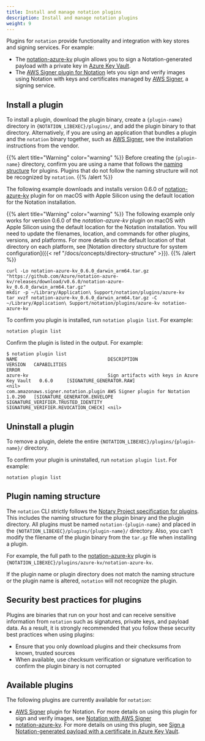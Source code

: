 ```yaml
---
title: Install and manage notation plugins
description: Install and manage notation plugins
weight: 9
---
```


Plugins for `notation` provide functionality and integration with key stores and signing services. For example:
- The [notation-azure-kv](https://github.com/Azure/notation-azure-kv) plugin allows you to sign a Notation-generated payload with a private key in [Azure Key Vault](https://learn.microsoft.com/en-us/azure/key-vault/general/overview?wt.mc_id=azurelearn_inproduct_oss_notaryproject).
- The [AWS Signer plugin for Notation](https://docs.aws.amazon.com/signer/latest/developerguide/image-signing-prerequisites.html) lets you sign and verify images using Notation with keys and certificates managed by [AWS Signer](https://docs.aws.amazon.com/signer/latest/developerguide/Welcome.html), a signing service.

## Install a plugin

To install a plugin, download the plugin binary, create a `{plugin-name}` directory in `{NOTATION_LIBEXEC}/plugins/`, and add the plugin binary to that directory. Alternatively, if you are using an application that bundles a plugin and the `notation` binary together, such as [AWS Signer](https://docs.aws.amazon.com/signer/latest/developerguide/image-signing-prerequisites.html), see the installation instructions from the vendor.

{{% alert title="Warning" color="warning" %}}
Before creating the `{plugin-name}` directory, confirm you are using a name that follows the [naming structure](#plugin-naming-structure) for plugins. Plugins that do not follow the naming structure will not be recognized by `notation`.
{{% /alert %}}

The following example downloads and installs version 0.6.0 of [notation-azure-kv](https://github.com/Azure/notation-azure-kv) plugin for on macOS with Apple Silicon using the default location for the Notation installation.

{{% alert title="Warning" color="warning" %}}
The following example only works for version 0.6.0 of the *notation-azure-kv* plugin on macOS with Apple Silicon using the default location for the Notation installation. You will need to update the filenames, location, and commands for other plugins, versions, and platforms. For more details on the default location of that directory on each platform, see [Notation directory structure for system configuration]({{< ref "/docs/concepts/directory-structure" >}}).
{{% /alert %}}

```console
curl -Lo notation-azure-kv_0.6.0_darwin_arm64.tar.gz "https://github.com/Azure/notation-azure-kv/releases/download/v0.6.0/notation-azure-kv_0.6.0_darwin_arm64.tar.gz"
mkdir -p ~/Library/Application\ Support/notation/plugins/azure-kv
tar xvzf notation-azure-kv_0.6.0_darwin_arm64.tar.gz -C ~/Library/Application\ Support/notation/plugins/azure-kv notation-azure-kv
```

To confirm you plugin is installed, run `notation plugin list`. For example:

```console
notation plugin list
```

Confirm the plugin is listed in the output. For example:

```console
$ notation plugin list
NAME                                 DESCRIPTION                                   VERSION   CAPABILITIES                                                             ERROR
azure-kv                             Sign artifacts with keys in Azure Key Vault   0.6.0     [SIGNATURE_GENERATOR.RAW]                                                                     <nil>
com.amazonaws.signer.notation.plugin AWS Signer plugin for Notation                1.0.290   [SIGNATURE_GENERATOR.ENVELOPE SIGNATURE_VERIFIER.TRUSTED_IDENTITY SIGNATURE_VERIFIER.REVOCATION_CHECK] <nil>
```

## Uninstall a plugin

To remove a plugin, delete the entire `{NOTATION_LIBEXEC}/plugins/{plugin-name}/` directory.

To confirm your plugin is uninstalled, run `notation plugin list`. For example:

```console
notation plugin list
```

## Plugin naming structure

The `notation` CLI strictly follows the [Notary Project specification for plugins](https://github.com/notaryproject/notaryproject/blob/main/specs/plugin-extensibility.md#plugin-mechanism). This includes the naming structure for the plugin binary and the plugin directory. All plugins must be named `notation-{plugin-name}` and placed in the `{NOTATION_LIBEXEC}/plugins/{plugin-name}/` directory. Also, you can't modify the filename of the plugin binary from the `tar.gz` file when installing a plugin.

For example, the full path to the [notation-azure-kv](https://github.com/Azure/notation-azure-kv) plugin is `{NOTATION_LIBEXEC}/plugins/azure-kv/notation-azure-kv`.

If the plugin name or plugin directory does not match the naming structure or the plugin name is altered, `notation` will not recognize the plugin.

## Security best practices for plugins

Plugins are binaries that run on your host and can receive sensitive information from `notation` such as signatures, private keys, and payload data. As a result, it is strongly recommended that you follow these security best practices when using plugins:

- Ensure that you only download plugins and their checksums from known, trusted sources
- When available, use checksum verification or signature verification to confirm the plugin binary is not corrupted

## Available plugins

The following plugins are currently available for `notation`:

- [AWS Signer](https://docs.aws.amazon.com/signer/latest/developerguide/image-signing-prerequisites.html) plugin for Notation. For more details on using this plugin for sign and verify images, see [Notation with AWS Signer](https://aws.amazon.com/blogs/containers/announcing-container-image-signing-with-aws-signer-and-amazon-eks/)
- [notation-azure-kv](https://github.com/Azure/notation-azure-kv). For more details on using this plugin, see [Sign a Notation-generated payload with a certificate in Azure Key Vault](https://learn.microsoft.com/azure/container-registry/container-registry-tutorial-sign-build-push?wt.mc_id=azurelearn_inproduct_oss_notaryproject).